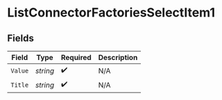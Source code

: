 # ListConnectorFactoriesSelectItem1


## Fields

| Field              | Type               | Required           | Description        |
| ------------------ | ------------------ | ------------------ | ------------------ |
| `Value`            | *string*           | :heavy_check_mark: | N/A                |
| `Title`            | *string*           | :heavy_check_mark: | N/A                |